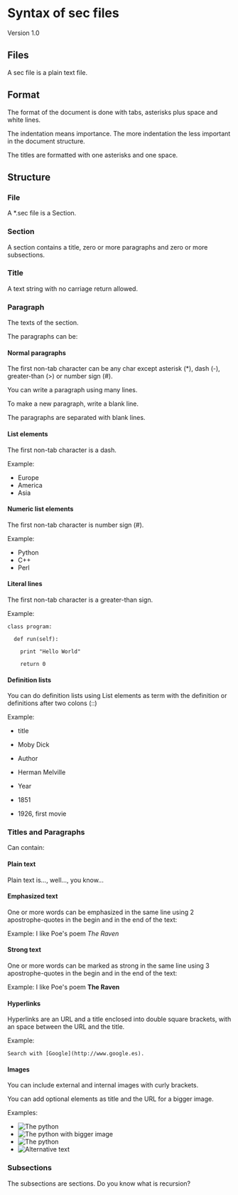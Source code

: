 # Syntax of sec files
Version 1.0

## Files
A sec file is a plain text file.


## Format
The format of the document is done with tabs, asterisks plus space and
white lines.

The indentation means importance. The more indentation the less 
important in the document structure.

The titles are formatted with one asterisks and one space.


## Structure
### File
A *.sec file is a Section.


### Section
A section contains a title, zero or more paragraphs and zero or 
more subsections.


### Title
A text string with no carriage return allowed.


### Paragraph
The texts of the section.

The paragraphs can be:

#### Normal paragraphs
The first non-tab character can be any char except 
asterisk (*), dash (-), greater-than (>) or number sign (#).

You can write a paragraph using many lines. 

To make a new paragraph, write a blank line.

The paragraphs are separated with blank lines.


#### List elements
The first non-tab character is a dash.

Example:

*  Europe
*  America
*  Asia

#### Numeric list elements
The first non-tab character is number sign (#).

Example:

*  Python
*  C++
*  Perl

#### Literal lines
The first non-tab character is a greater-than sign.

Example:

```
class program:
```

```
  def run(self):
```

```
    print "Hello World"
```

```
    return 0
```


#### Definition lists
You can do definition lists using List elements as term with the definition or definitions after two colons (::)

Example:

*  title

*  Moby Dick

*  Author

*  Herman Melville

*  Year

*  1851

*  1926, first movie



### Titles and Paragraphs 
Can contain:

#### Plain text
Plain text is..., well..., you know...


#### Emphasized text
One or more words can be emphasized in the same line using 2 
apostrophe-quotes in the begin and in the end of the text:

Example: I like Poe's poem *The Raven*


#### Strong text
One or more words can be marked as strong in the same line 
using 3 apostrophe-quotes in the begin and in the end of the text:

Example: I like Poe's poem **The Raven**


#### Hyperlinks
Hyperlinks are an URL and a title enclosed into double square
brackets, with an space between the URL and the title.

Example:

```
Search with [Google](http://www.google.es).
```


#### Images
You can include external and internal images with curly brackets.	

You can add optional elements as title and the URL for a bigger image.

Examples: 

*  ![The python](http://sectxtweb.appspot.com/images/python.jpg) 
*  ![The python with bigger image](/images/python.jpg) 
*  ![The python](/images/python.jpg) 
*  ![Alternative text](/images/python.jpg)


### Subsections
The subsections are sections. Do you know what is recursion?





